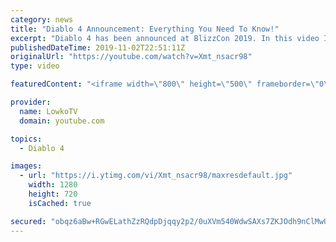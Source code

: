 ```yaml
---
category: news
title: "Diablo 4 Announcement: Everything You Need To Know!"
excerpt: "Diablo 4 has been announced at BlizzCon 2019. In this video I go over everything you need to know about this upcoming Blizzard Entertainment game."
publishedDateTime: 2019-11-02T22:51:11Z
originalUrl: "https://youtube.com/watch?v=Xmt_nsacr98"
type: video

featuredContent: "<iframe width=\"800\" height=\"500\" frameborder=\"0\" src=\"https://www.youtube.com/embed/Xmt_nsacr98\" allow=\"accelerometer; autoplay; encrypted-media; gyroscope; picture-in-picture\" allowfullscreen></iframe>"

provider:
  name: LowkoTV
  domain: youtube.com

topics:
  - Diablo 4

images:
  - url: "https://i.ytimg.com/vi/Xmt_nsacr98/maxresdefault.jpg"
    width: 1280
    height: 720
    isCached: true

secured: "obqz6aBw+RGwELathZzRQdpDjqqy2p2/0uXVm540WdwSAXs7ZKJOdh9nClMwUmfUze+ITrXHrC5LQHhFyr/Ou1p49ad6kFiPIy8LsmWrYWmF1BCw3odUJcUfXwdl3KxHd0YctVQ0PMZ8qVNBmXlpgYiXGG7dVxJIsWRbWYJZju1t6uyChsPmws1Izt3jO2RuPOXHycBXNecnfwvrvgHQcSvCY7PArVC7rJLRtCzznVprfjFmBeZXBk/mg69gpnQstTS0UIdQgJXqGPkgu/VPwK5ckWQsAzoROIxFBIlJDhLHSMafP6+TbjLGbwczX2UzbntA9FXDKS31aDOXP8m/B/LHIFyMLpQP702YqWsjrW9QidE1XSJ7x6aoeU4gEkakdSUBVHADECenwcwY1jVjuu82oFUHtNCQCXburoNCiq7f43yWQMppOiNVYjDrN8HD;I6V/BNhZwBLisoejN6l2pw=="
---
```


